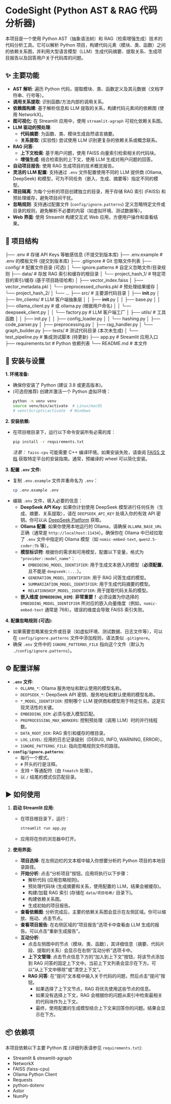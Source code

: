 # CodeSight (Python AST & RAG 代码分析器)

本项目是一个使用 Python AST（抽象语法树）和 RAG（检索增强生成）技术的代码分析工具。它可以解析 Python 项目，构建代码元素（模块、类、函数）之间的依赖关系图，并利用大型语言模型（LLM）生成代码摘要、提取关系、生成项目报告以及回答用户关于代码库的问题。

## ✨ 主要功能

* **AST 解析**: 遍历 Python 代码，提取模块、类、函数定义及其元数据（文档字符串、行号等）。
* **调用关系提取**: 识别函数/方法内部的调用关系。
* **依赖图构建**: 基于解析信息和 LLM 提取的关系，构建代码元素间的依赖图 (使用 NetworkX)。
* **图可视化**: 在 Streamlit 应用中，使用 `streamlit-agraph` 可视化依赖关系图。
* **LLM 驱动的预处理**:
    * **代码摘要**: 为函数、类、模块生成自然语言摘要。
    * **关系提取**: (实验性) 尝试使用 LLM 识别更复杂的依赖关系或概念联系。
* **RAG 问答**:
    * **上下文检索**: 基于用户问题，使用 FAISS 向量索引检索相关的代码块。
    * **增强生成**: 结合检索到的上下文，使用 LLM 生成对用户问题的回答。
* **自动项目报告**: 使用 RAG 生成项目的技术概览报告。
* **灵活的 LLM 配置**: 支持通过 `.env` 文件配置使用不同的 LLM 提供商 (Ollama, DeepSeek) 和模型，可为不同任务（嵌入、生成、摘要等）指定不同的模型。
* **项目隔离**: 为每个分析的项目创建独立的目录，用于存储 RAG 索引 (FAISS) 和预处理缓存，避免项目间干扰。
* **忽略规则**: 支持通过配置文件 (`config/ignore.patterns`) 定义忽略特定文件或目录的规则，避免解析不必要的内容（如虚拟环境、测试数据等）。
* **Web 界面**: 使用 Streamlit 构建交互式 Web 应用，方便用户操作和查看结果。

## 📁 项目结构
├── .env                 # 存储 API Keys 等敏感信息 (不提交到版本库)
├── .env.example         # .env 的模板文件 (提交到版本库)
├── .gitignore           # Git 忽略文件列表
├── config/              # 配置文件目录 (可选)
│   └── ignore.patterns  # 自定义忽略文件/目录规则
├── data/                # 存放 RAG 索引和缓存的根目录
│   └── project_hash_1/  # 特定项目的索引/缓存 (基于项目路径哈希)
│       ├── vector_index.faiss
│       ├── vector_metadata.pkl
│       └── preprocessed_chunks.pkl # 预处理结果缓存
│   └── project_hash_2/
│       └── ...
├── src/                 # 主要源代码目录
│   ├── __init__.py
│   ├── llm_clients/     # LLM 客户端抽象层
│   │   ├── __init__.py
│   │   ├── base.py
│   │   ├── ollama_client.py # 或 ollama.py (根据用户命名)
│   │   └── deepseek_client.py
│   │   └── factory.py     # LLM 客户端工厂
│   ├── utils/           # 工具函数
│   │   ├── init.py
│   │   ├── config_loader.py
│   │   └── hashing.py
│   ├── code_parser.py
│   ├── preprocessing.py
│   ├── rag_handler.py
│   └── graph_builder.py
├── tests/               # 测试代码目录 (本次未生成)
│   └── test_pipeline.py # 集成测试脚本 (待更新)
├── app.py               # Streamlit 应用入口
├── requirements.txt     # Python 依赖列表
└── README.md            # 本文件

## 🚀 安装与设置

**1. 环境准备:**

* 确保你安装了 Python (建议 3.8 或更高版本)。
* (可选但推荐) 创建并激活一个 Python 虚拟环境：
    ```bash
    python -m venv venv
    source venv/bin/activate  # Linux/macOS
    # venv\Scripts\activate  # Windows
    ```

**2. 安装依赖:**

* 在项目根目录下，运行以下命令安装所有必需的库：
    ```bash
    pip install -r requirements.txt
    ```
    *注意：* `faiss-cpu` 可能需要 C++ 编译环境。如果安装失败，请查阅 [FAISS 文档](https://github.com/facebookresearch/faiss/blob/main/INSTALL.md) 获取特定平台的安装指南。通常，预编译的 wheel 可以简化安装。

**3. 配置 `.env` 文件:**

* 复制 `.env.example` 文件并重命名为 `.env`：
    ```bash
    cp .env.example .env
    ```
* 编辑 `.env` 文件，填入必要的信息：
    * **DeepSeek API Key**: 如果你计划使用 DeepSeek 模型进行任何任务（生成、摘要、关系提取），请在 `DEEPSEEK_API_KEY` 处填入你的有效 API 密钥。你可以从 [DeepSeek Platform](https://platform.deepseek.com/) 获取。
    * **Ollama 配置**: 如果你使用本地运行的 Ollama，请确保 `OLLAMA_BASE_URL` 正确（通常是 `http://localhost:11434`）。确保你在 Ollama 中已经拉取了 `.env` 文件中指定的 Ollama 模型（如 `nomic-embed-text`, `qwen2.5-coder:7b` 等）。
    * **模型标识符**: 根据你的需求和可用模型，配置以下变量，格式为 `"provider::model_name"`：
        * `EMBEDDING_MODEL_IDENTIFIER`: 用于生成文本嵌入的模型（**必须配置**，且不能是 `deepseek::...`）。
        * `GENERATION_MODEL_IDENTIFIER`: 用于 RAG 问答生成的模型。
        * `SUMMARIZATION_MODEL_IDENTIFIER`: 用于生成代码摘要的模型。
        * `RELATIONSHIP_MODEL_IDENTIFIER`: 用于提取代码关系的模型。
    * **嵌入维度 (`EMBEDDING_DIM`)**: **非常重要！** 必须设置为你选择的 `EMBEDDING_MODEL_IDENTIFIER` 所对应的嵌入向量维度（例如，`nomic-embed-text` 通常是 768）。错误的维度会导致 FAISS 索引失败。

**4. 配置忽略规则 (可选):**

* 如果需要忽略某些文件或目录（如虚拟环境、测试数据、日志文件等），可以在 `config/ignore.patterns` 文件中添加规则，语法类似 `.gitignore`。
* 确保 `.env` 文件中的 `IGNORE_PATTERNS_FILE` 指向这个文件（默认为 `./config/ignore.patterns`）。

## ⚙️ 配置详解

* **`.env` 文件**:
    * `OLLAMA_*`: Ollama 服务地址和默认使用的模型名称。
    * `DEEPSEEK_*`: DeepSeek API 密钥、服务地址和默认使用的模型名称。
    * `*_MODEL_IDENTIFIER`: 控制哪个 LLM 提供商和模型用于特定任务。这是实现灵活性的关键。
    * `EMBEDDING_DIM`: 必须与嵌入模型匹配。
    * `PREPROCESSING_MAX_WORKERS`: 控制预处理（调用 LLM）时的并行线程数。
    * `DATA_ROOT_DIR`: RAG 索引和缓存的根目录。
    * `LOG_LEVEL`: 应用的日志记录级别（DEBUG, INFO, WARNING, ERROR）。
    * `IGNORE_PATTERNS_FILE`: 指向忽略规则文件的路径。
* **`config/ignore.patterns`**:
    * 每行一个模式。
    * `#` 开头的行是注释。
    * 支持 `*` 等通配符（由 `fnmatch` 处理）。
    * 以 `/` 结尾的模式仅匹配目录。

## ▶️ 如何使用

1.  **启动 Streamlit 应用:**
    * 在项目根目录下，运行：
        ```bash
        streamlit run app.py
        ```
    * 应用将在你的浏览器中打开。

2.  **使用界面:**
    * **项目选择**: 在左侧边栏的文本框中输入你想要分析的 Python 项目的本地目录路径。
    * **开始分析**: 点击“分析项目”按钮。应用将执行以下步骤：
        * 解析代码 (应用忽略规则)。
        * 预处理代码块 (生成摘要和关系，使用配置的 LLM，结果会被缓存)。
        * 构建/加载 RAG 索引 (存储在 `data/项目哈希/` 目录下)。
        * 构建依赖关系图。
        * 生成初始的项目报告。
    * **查看依赖图**: 分析完成后，主要的依赖关系图会显示在左侧区域。你可以缩放、拖动、点击节点。
    * **查看项目报告**: 在右侧区域的“项目报告”选项卡中查看由 LLM 生成的报告。可以点击“重新生成报告”。
    * **互动分析**:
        * 点击左侧图中的节点（模块、类、函数），其详细信息（摘要、代码片段、提取的关系）会显示在右侧“互动分析”选项卡中。
        * **上下文管理**: 点击节点信息下方的“加入到上下文”按钮，将该节点添加到 RAG 问答的固定上下文中。当前上下文列表会显示在下方。可以“从上下文中移除”或“清空上下文”。
        * **RAG 问答**: 在“提问”文本框中输入关于代码的问题，然后点击“提问”按钮。
            * 如果选择了上下文节点，RAG 将优先使用这些节点的信息。
            * 如果没有选择上下文，RAG 会根据你的问题从索引中检索最相关的代码块作为上下文。
            * 最终，使用配置的生成模型结合上下文来回答你的问题。结果会显示在下方。

## 📦 依赖项

本项目依赖以下主要 Python 库 (详细列表请参见 `requirements.txt`):

* Streamlit & streamlit-agraph
* NetworkX
* FAISS (faiss-cpu)
* Ollama Python Client
* Requests
* python-dotenv
* Astor
* NumPy

